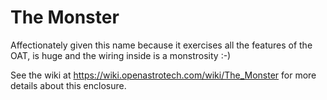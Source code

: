 # The Monster
Affectionately given this name because it exercises all the features of the OAT, is huge and the wiring inside is a monstrosity :-)

See the wiki at https://wiki.openastrotech.com/wiki/The_Monster for more details about this enclosure.

